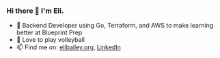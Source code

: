 ### Hi there 👋 I'm Eli.

- :wrench: Backend Developer using Go, Terraform, and AWS to make learning better at Blueprint Prep
- 🏐 Love to play volleyball
- 📫 Find me on: [elibailey.org](https://elibailey.org), [LinkedIn](https://www.linkedin.com/in/elijahbailey/)  

<!--
**eli1797/eli1797** is a ✨ _special_ ✨ repository because its `README.md` (this file) appears on your GitHub profile.

Here are some ideas to get you started:

- 🔭 I’m currently working on ...
- 🌱 I’m currently learning ...
- 👯 I’m looking to collaborate on ...
- 🤔 I’m looking for help with ...
- 💬 Ask me about ...
- 📫 How to reach me: ...
- 😄 Pronouns: ...
- ⚡ Fun fact: ...
-->
